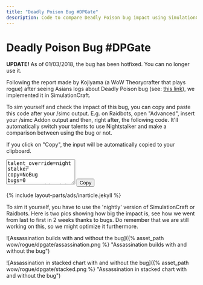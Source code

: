 ```yaml
---
title: "Deadly Poison Bug #DPGate"
description: Code to compare Deadly Poison bug impact using SimulationCraft
---
```


Deadly Poison Bug \#DPGate
==========================

<div class="alert alert-danger">
  <strong>UPDATE!</strong> As of 01/03/2018, the bug has been hotfixed. You can no longer use it.
</div>

Following the report made by Kojiyama (a WoW Theorycrafter that plays rogue) after seeing Asians logs about Deadly Poison bug (see: [this link](https://github.com/Ravenholdt-TC/Rogue/issues/81)), we implemented it in SimulationCraft.

To sim yourself and check the impact of this bug, you can copy and paste this code after your /simc output. E.g. on Raidbots, open "Advanced", insert your /simc Addon output and then, right after, the following code.
It'll automatically switch your talents to use Nightstalker and make a comparison between using the bug or not.

If you click on "Copy", the input will be automatically copied to your clipboard.
<p class="copybox">
  <textarea id="fokstring" class="form-control" rows="4" readonly>
talent_override=nightstalker
copy=NoBug
bugs=0
talent_override=nightstalker
  </textarea>
  <button class="btn btn-default" onclick="window.herodamage.copyToClipboard('fokstring');">Copy</button>
</p>

{% include layout-parts/ads/inarticle.jekyll %}

To sim it yourself, you have to use the 'nightly' version of SimulationCraft or Raidbots.
Here is two pics showing how big the impact is, see how we went from last to first in 2 weeks thanks to bugs. Do remember that we are still working on this, so we might optimize it furthermore.

![Assassination builds with and without the bug]({% asset_path wow/rogue/dpgate/assassination.png %} "Assassination builds with and without the bug")

![Assassination in stacked chart with and without the bug]({% asset_path wow/rogue/dpgate/stacked.png %} "Assassination in stacked chart with and without the bug")
